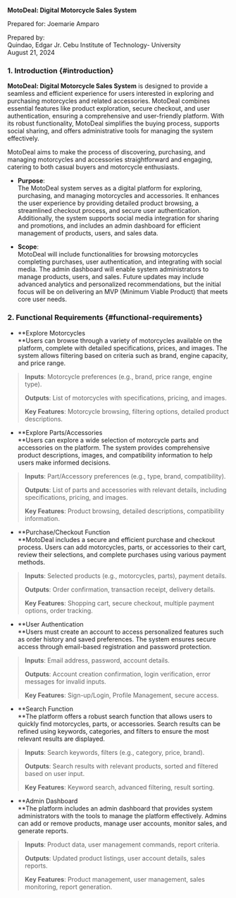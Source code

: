 **MotoDeal: Digital Motorcycle Sales System**

Prepared for: Joemarie Amparo

Prepared by:  
Quindao, Edgar Jr.
Cebu Institute of Technology- University  
August 21, 2024

### **1. Introduction** {#introduction}

**MotoDeal: Digital Motorcycle Sales System** is designed to provide a
seamless and efficient experience for users interested in exploring and
purchasing motorcycles and related accessories. MotoDeal combines
essential features like product exploration, secure checkout, and user
authentication, ensuring a comprehensive and user-friendly platform.
With its robust functionality, MotoDeal simplifies the buying process,
supports social sharing, and offers administrative tools for managing
the system effectively.

MotoDeal aims to make the process of discovering, purchasing, and
managing motorcycles and accessories straightforward and engaging,
catering to both casual buyers and motorcycle enthusiasts.

- **Purpose**:  
  The MotoDeal system serves as a digital platform for exploring,
  purchasing, and managing motorcycles and accessories. It enhances the
  user experience by providing detailed product browsing, a streamlined
  checkout process, and secure user authentication. Additionally, the
  system supports social media integration for sharing and promotions,
  and includes an admin dashboard for efficient management of products,
  users, and sales data.

- **Scope**:  
  MotoDeal will include functionalities for browsing motorcycles completing purchases, user authentication, and
  integrating with social media. The admin dashboard will enable system
  administrators to manage products, users, and sales. Future updates
  may include advanced analytics and personalized recommendations, but
  the initial focus will be on delivering an MVP (Minimum Viable
  Product) that meets core user needs.

### **2. Functional Requirements** {#functional-requirements}

- **Explore Motorcycles  
  **Users can browse through a variety of motorcycles available on the
  platform, complete with detailed specifications, prices, and images.
  The system allows filtering based on criteria such as brand, engine
  capacity, and price range.

> **Inputs**: Motorcycle preferences (e.g., brand, price range, engine
> type).
>
> **Outputs**: List of motorcycles with specifications, pricing, and
> images.
>
> **Key Features**: Motorcycle browsing, filtering options, detailed
> product descriptions.

- **Explore Parts/Accessories  
  **Users can explore a wide selection of motorcycle parts and
  accessories on the platform. The system provides comprehensive product
  descriptions, images, and compatibility information to help users make
  informed decisions.

> **Inputs**: Part/Accessory preferences (e.g., type, brand,
> compatibility).
>
> **Outputs**: List of parts and accessories with relevant details,
> including specifications, pricing, and images.
>
> **Key Features**: Product browsing, detailed descriptions,
> compatibility information.

- **Purchase/Checkout Function  
  **MotoDeal includes a secure and efficient purchase and checkout
  process. Users can add motorcycles, parts, or accessories to their
  cart, review their selections, and complete purchases using various
  payment methods.

> **Inputs**: Selected products (e.g., motorcycles, parts), payment
> details.
>
> **Outputs**: Order confirmation, transaction receipt, delivery
> details.
>
> **Key Features**: Shopping cart, secure checkout, multiple payment
> options, order tracking.

- **User Authentication  
  **Users must create an account to access personalized features such as
  order history and saved preferences. The system ensures secure access
  through email-based registration and password protection.

> **Inputs**: Email address, password, account details.
>
> **Outputs**: Account creation confirmation, login verification, error
> messages for invalid inputs.
>
> **Key Features**: Sign-up/Login, Profile Management, secure access.

- **Search Function  
  **The platform offers a robust search function that allows users to
  quickly find motorcycles, parts, or accessories. Search results can be
  refined using keywords, categories, and filters to ensure the most
  relevant results are displayed.

> **Inputs**: Search keywords, filters (e.g., category, price, brand).
>
> **Outputs**: Search results with relevant products, sorted and
> filtered based on user input.
>
> **Key Features**: Keyword search, advanced filtering, result sorting.

- **Admin Dashboard  
  **The platform includes an admin dashboard that provides system
  administrators with the tools to manage the platform effectively.
  Admins can add or remove products, manage user accounts, monitor
  sales, and generate reports.

> **Inputs**: Product data, user management commands, report criteria.
>
> **Outputs**: Updated product listings, user account details, sales
> reports.
>
> **Key Features**: Product management, user management, sales
> monitoring, report generation.
